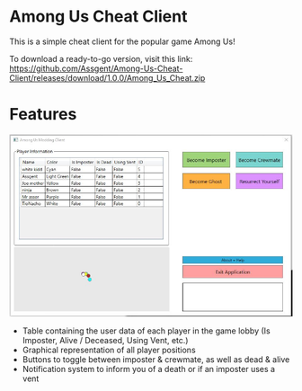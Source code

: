 # Among Us Cheat Client

This is a simple cheat client for the popular game Among Us!

To download a ready-to-go version, visit this link: https://github.com/Assgent/Among-Us-Cheat-Client/releases/download/1.0.0/Among_Us_Cheat.zip



# Features

![enter image description here](https://raw.githubusercontent.com/Assgent/Among-Us-Cheat-Client/1.0.0/amongus.JPG)

 - Table containing the user data of each player in the game lobby (Is Imposter, Alive / Deceased, Using Vent, etc.)
 - Graphical representation of all player positions
 - Buttons to toggle between imposter & crewmate, as well as dead & alive
 - Notification system to inform you of a death or if an imposter uses a vent

